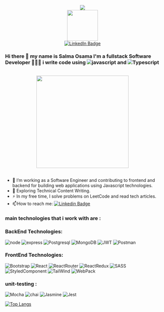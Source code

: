 
<div id="header" align="center">
<a href="https://github.com/DenverCoder1/readme-typing-svg"><img src="https://readme-typing-svg.herokuapp.com/?lines=Full%20Stack%20Developer;Interested%20in%20Frontend%20development;Loves%20Tech%20Articles.%20.%20.&font=Fira%20Code&center=true&width=440&height=45&color=f75c7e&vCenter=true&size=22"></a> <br/>
  <img src="https://media.giphy.com/media/4XXo8A7CIW1lZGgdhm/giphy.gif" width="100"/>
  <div id="badges">
  <a href="https://www.linkedin.com/in/salma-osama-12596sall/">
  <img src="https://img.shields.io/badge/LinkedIn-blue?style=for-the-badge&logo=linkedin&logoColor=white" alt="LinkedIn Badge"/>
      </a>
</div>
  <img src="https://komarev.com/ghpvc/?username=SalmaaOsamaa&style=flat-square&color=blue" alt=""/>
</div>



### Hi there 👋 my name is Salma Osama I'm a fullstack Software Developer 👩🏻‍💻 i write code  using ![javascript](https://img.shields.io/badge/JavaScript-323330?style=for-the-badge&logo=javascript&logoColor=F7DF1E) and ![Typescript](https://img.shields.io/badge/TypeScript-007ACC?style=for-the-badge&logo=typescript&logoColor=white)  

<br/>

<div align="center" width="auto">
  <img src="https://media.giphy.com/media/uB86ZyWQsnFSGYe2sA/giphy.gif" width="300" height="300"/>
</div>

<br/>

- :telescope: I’m working as a Software Engineer and contributing to frontend and backend for building web applications using Javascript technologies.
- :seedling: Exploring Technical Content Writing.
- :zap: In my free time, I solve problems on LeetCode and read tech articles.
- :mailbox:How to reach me:  [![Linkedin Badge](https://img.shields.io/badge/-SalmaOsama-blue?style=flat&logo=Linkedin&logoColor=white)](https://www.linkedin.com/in/salma-osama-12596sall/)

### main technologies that i work with are : 


### BackEnd Technologies:

  ![node](https://img.shields.io/badge/Node.js-339933?style=for-the-badge&logo=nodedotjs&logoColor=white)
  ![express](https://img.shields.io/badge/Express.js-000000?style=for-the-badge&logo=express&logoColor=white)
  ![Postgresql](https://img.shields.io/badge/PostgreSQL-316192?style=for-the-badge&logo=postgresql&logoColor=white)
  ![MongoDB](https://img.shields.io/badge/MongoDB-4EA94B?style=for-the-badge&logo=mongodb&logoColor=white)
  ![JWT](https://img.shields.io/badge/JWT-000000?style=for-the-badge&logo=JSON%20web%20tokens&logoColor=white)
  ![Postman](https://img.shields.io/badge/Postman-FF6C37?style=for-the-badge&logo=Postman&logoColor=white)

### FrontEnd Technologies:
  ![Bootstrap](https://img.shields.io/badge/Bootstrap-563D7C?style=for-the-badge&logo=bootstrap&logoColor=white)
  ![React](https://img.shields.io/badge/React-20232A?style=for-the-badge&logo=react&logoColor=61DAFB)
 ![ReactRouter](https://img.shields.io/badge/React_Router-CA4245?style=for-the-badge&logo=react-router&logoColor=white)
  ![ReactRedux](https://img.shields.io/badge/Redux-593D88?style=for-the-badge&logo=redux&logoColor=white)
![SASS](https://img.shields.io/badge/Sass-CC6699?style=for-the-badge&logo=sass&logoColor=white)
 ![StyledComponent](https://img.shields.io/badge/styled--components-DB7093?style=for-the-badge&logo=styled-components&logoColor=white)
  ![TailWind](https://img.shields.io/badge/Tailwind_CSS-38B2AC?style=for-the-badge&logo=tailwind-css&logoColor=white)
  ![WebPack](https://img.shields.io/badge/Webpack-8DD6F9?style=for-the-badge&logo=Webpack&logoColor=white)
### unit-testing :
![Mocha](https://img.shields.io/badge/Mocha-8D6748?style=for-the-badge&logo=Mocha&logoColor=white)
![chai](https://img.shields.io/badge/chai-A30701?style=for-the-badge&logo=chai&logoColor=white)
![Jasmine](https://img.shields.io/badge/Jasmine-8A4182?style=for-the-badge&logo=Jasmine&logoColor=white)
![Jest](	https://img.shields.io/badge/Jest-C21325?style=for-the-badge&logo=jest&logoColor=white)

[![Top Langs](https://github-readme-stats.vercel.app/api/top-langs/?username=SalmaaOsamaa&layout=compact&theme=vision-friendly-dark)](https://github.com/anuraghazra/github-readme-stats)



